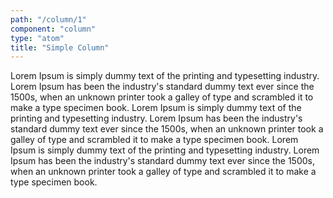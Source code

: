 ```yaml
---
path: "/column/1"
component: "column"
type: "atom"
title: "Simple Column"
---
```

<codeblock>
<Card
  p={2}
  border="2px dotted cyan"
>
  <Row>
    <Column mx={1}>
      Lorem Ipsum is simply dummy text of the printing and typesetting industry. Lorem Ipsum has been the industry's standard dummy text ever since the 1500s, when an unknown printer took a galley of type and scrambled it to make a type specimen book.
    </Column>
    <Column mx={1}>
      Lorem Ipsum is simply dummy text of the printing and typesetting industry. Lorem Ipsum has been the industry's standard dummy text ever since the 1500s, when an unknown printer took a galley of type and scrambled it to make a type specimen book.
    </Column>
    <Column mx={1}>
      Lorem Ipsum is simply dummy text of the printing and typesetting industry. Lorem Ipsum has been the industry's standard dummy text ever since the 1500s, when an unknown printer took a galley of type and scrambled it to make a type specimen book.
    </Column>
  </Row>
</Card>
</codeblock>
